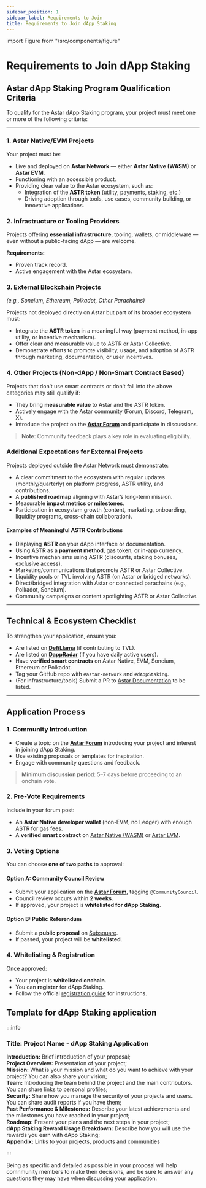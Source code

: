 ```yaml
---
sidebar_position: 1
sidebar_label: Requirements to Join
title: Requirements to Join dApp Staking
---
```


import Figure from "/src/components/figure"

# Requirements to Join dApp Staking

## Astar dApp Staking Program Qualification Criteria

To qualify for the Astar dApp Staking program, your project must meet one or more of the following criteria:

---

### 1. Astar Native/EVM Projects

Your project must be:

- Live and deployed on **Astar Network** — either **Astar Native (WASM)** or **Astar EVM**.
- Functioning with an accessible product.
- Providing clear value to the Astar ecosystem, such as:
  - Integration of the **ASTR token** (utility, payments, staking, etc.)
  - Driving adoption through tools, use cases, community building, or innovative applications.

### 2. Infrastructure or Tooling Providers

Projects offering **essential infrastructure**, tooling, wallets, or middleware — even without a public-facing dApp — are welcome.

**Requirements:**
- Proven track record.
- Active engagement with the Astar ecosystem.

### 3. External Blockchain Projects

*(e.g., Soneium, Ethereum, Polkadot, Other Parachains)*

Projects not deployed directly on Astar but part of its broader ecosystem must:

- Integrate the **ASTR token** in a meaningful way (payment method, in-app utility, or incentive mechanism).
- Offer clear and measurable value to ASTR or Astar Collective.
- Demonstrate efforts to promote visibility, usage, and adoption of ASTR through marketing, documentation, or user incentives.

### 4. Other Projects (Non-dApp / Non-Smart Contract Based)

Projects that don’t use smart contracts or don’t fall into the above categories may still qualify if:

- They bring **measurable value** to Astar and the ASTR token.
- Actively engage with the Astar community (Forum, Discord, Telegram, X).
- Introduce the project on the **[Astar Forum](https://forum.astar.network/)** and participate in discussions.

> **Note**: Community feedback plays a key role in evaluating eligibility.

### Additional Expectations for External Projects

Projects deployed outside the Astar Network must demonstrate:

- A clear commitment to the ecosystem with regular updates (monthly/quarterly) on platform progress, ASTR utility, and contributions.
- A **published roadmap** aligning with Astar’s long-term mission.
- Measurable **impact metrics or milestones**.
- Participation in ecosystem growth (content, marketing, onboarding, liquidity programs, cross-chain collaboration).

#### Examples of Meaningful ASTR Contributions

- Displaying **ASTR** on your dApp interface or documentation.
- Using ASTR as a **payment method**, gas token, or in-app currency.
- Incentive mechanisms using ASTR (discounts, staking bonuses, exclusive access).
- Marketing/communications that promote ASTR or Astar Collective.
- Liquidity pools or TVL involving ASTR (on Astar or bridged networks).
- Direct/bridged integration with Astar or connected parachains (e.g., Polkadot, Soneium).
- Community campaigns or content spotlighting ASTR or Astar Collective.

---

## Technical & Ecosystem Checklist

To strengthen your application, ensure you:

- Are listed on **[DefiLlama](https://defillama.com/)** (if contributing to TVL).
- Are listed on **[DappRadar](https://dappradar.com/)** (if you have daily active users).
- Have **verified smart contracts** on Astar Native, EVM, Soneium, Ethereum or Polkadot.
- Tag your GitHub repo with `#astar-network` and `#dAppStaking`.
- (For infrastructure/tools) Submit a PR to [Astar Documentation](https://github.com/AstarNetwork/astar-docs) to be listed.

---

## Application Process

### 1. Community Introduction

- Create a topic on the **[Astar Forum](https://forum.astar.network/)** introducing your project and interest in joining dApp Staking.
- Use existing proposals or templates for inspiration.
- Engage with community questions and feedback.

> **Minimum discussion period**: 5–7 days before proceeding to an onchain vote.

### 2. Pre-Vote Requirements

Include in your forum post:

- An **Astar Native developer wallet** (non-EVM, no Ledger) with enough ASTR for gas fees.
- A **verified smart contract** on [Astar Native (WASM)](https://astar.subscan.io/) or [Astar EVM](https://astar.blockscout.com/).

### 3. Voting Options

You can choose **one of two paths** to approval:

#### Option A: Community Council Review

- Submit your application on the **[Astar Forum](https://forum.astar.network/)**, tagging `@CommunityCouncil`.
- Council review occurs within **2 weeks**.
- If approved, your project is **whitelisted for dApp Staking**.

#### Option B: Public Referendum

- Submit a **public proposal** on [Subsquare](https://app.subsquare.io).
- If passed, your project will be **whitelisted**.

### 4. Whitelisting & Registration

Once approved:

- Your project is **whitelisted onchain**.
- You can **register** for dApp Staking.
- Follow the official [registration guide](https://docs.astar.network) for instructions.

## Template for dApp Staking application

:::info

### Title: Project Name - dApp Staking Application

**Introduction:**  Brief introduction of your proposal;  
**Project Overview:**  Presentation of your project;  
**Mission:**  What is your mission and what do you want to achieve with your project? You can also share your vision;  
**Team:**  Introducing the team behind the project and the main contributors. You can share links to personal profiles;  
**Security:** Share how you manage the security of your projects and users. You can share audit reports if you have them;  
**Past Performance & Milestones:** Describe your latest achievements and the milestones you have reached in your project;  
**Roadmap:**  Present your plans and the next steps in your project;  
**dApp Staking Reward Usage Breakdown:**  Describe how you will use the rewards you earn with dApp Staking;  
**Appendix:** Links to your projects, products and communities

:::

Being as specific and detailed as possible in your proposal will help comnmunity members to make their decisions, and be sure to answer any questions they may have when discussing your application.